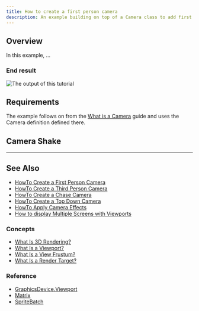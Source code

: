 ```yaml
---
title: How to create a first person camera
description: An example building on top of a Camera class to add first person movement.
---
```


## Overview

In this example, ...

### End result

![The output of this tutorial](../images/HowTo_AnimateSprite_Final.gif)

## Requirements

The example follows on from the [What is a Camera](../../../whatis/graphics/WhatIs_Camera.md) guide and uses the Camera definition defined there.

## Camera Shake

---

## See Also

- [HowTo Create a First Person Camera](HowTo_Create_First_Person_Camera.md)
- [HowTo Create a Third Person Camera](HowTo_Create_Third_Person_Camera.md)
- [HowTo Create a Chase Camera](HowTo_Create_Chase_Camera.md)
- [HowTo Create a Top Down Camera](HowTo_Create_Top_Down_Camera.md)
- [HowTo Apply Camera Effects](HowTo_Apply_Camera_Effects.md)
- [How to display Multiple Screens with Viewports](../HowTo_UseViewportForSplitscreenGaming.md)

### Concepts

- [What Is 3D Rendering?](../../../whatis/graphics/WhatIs_3DRendering.md)
- [What Is a Viewport?](../../../whatis/graphics/WhatIs_Viewport.md)
- [What Is a View Frustum?](../../../whatis/graphics/WhatIs_ViewFrustum.md)
- [What Is a Render Target?](../../../whatis/graphics/WhatIs_Render_Target.md)

### Reference

- [GraphicsDevice.Viewport](xref:Microsoft.Xna.Framework.Graphics.GraphicsDevice)
- [Matrix](xref:Microsoft.Xna.Framework.Matrix)
- [SpriteBatch](xref:Microsoft.Xna.Framework.Graphics.SpriteBatch)
